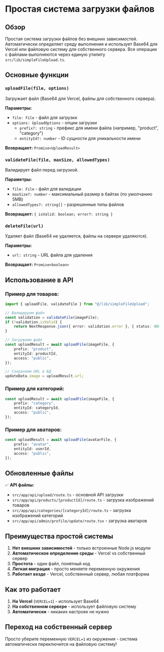 # Простая система загрузки файлов

## Обзор

Простая система загрузки файлов без внешних зависимостей. Автоматически определяет среду выполнения и использует Base64 для Vercel или файловую систему для собственного сервера. Все операции с файлами выполняются через единую утилиту `src/lib/simpleFileUpload.ts`.

## Основные функции

### `uploadFile(file, options)`
Загружает файл (Base64 для Vercel, файлы для собственного сервера).

**Параметры:**
- `file: File` - файл для загрузки
- `options: UploadOptions` - опции загрузки
  - `prefix?: string` - префикс для имени файла (например, "product", "category")
  - `entityId?: number` - ID сущности для уникальности имени

**Возвращает:** `Promise<UploadResult>`

### `validateFile(file, maxSize, allowedTypes)`
Валидирует файл перед загрузкой.

**Параметры:**
- `file: File` - файл для валидации
- `maxSize?: number` - максимальный размер в байтах (по умолчанию 5MB)
- `allowedTypes?: string[]` - разрешенные типы файлов

**Возвращает:** `{ isValid: boolean; error?: string }`

### `deleteFile(url)`
Удаляет файл (Base64 не удаляется, файлы на сервере удаляются).

**Параметры:**
- `url: string` - URL файла для удаления

**Возвращает:** `Promise<boolean>`

## Использование в API

### Пример для товаров:
```typescript
import { uploadFile, validateFile } from "@/lib/simpleFileUpload";

// Валидируем файл
const validation = validateFile(imageFile);
if (!validation.isValid) {
    return NextResponse.json({ error: validation.error }, { status: 400 });
}

// Загружаем файл
const uploadResult = await uploadFile(imageFile, {
    prefix: "product",
    entityId: productId,
    access: "public",
});

// Сохраняем URL в БД
updateData.image = uploadResult.url;
```

### Пример для категорий:
```typescript
const uploadResult = await uploadFile(imageFile, {
    prefix: "category",
    entityId: categoryId,
    access: "public",
});
```

### Пример для аватаров:
```typescript
const uploadResult = await uploadFile(avatarFile, {
    prefix: "avatar",
    entityId: userId,
    access: "public",
});
```

## Обновленные файлы

✅ **API файлы:**
- `src/app/api/upload/route.ts` - основной API загрузки
- `src/app/api/products/[productId]/route.ts` - загрузка изображений товаров
- `src/app/api/categories/[categoryId]/route.ts` - загрузка изображений категорий
- `src/app/api/admin/profile/update/route.tsx` - загрузка аватаров

## Преимущества простой системы

1. **Нет внешних зависимостей** - только встроенные Node.js модули
2. **Автоматическое определение среды** - Vercel vs собственный сервер
3. **Простота** - один файл, понятный код
4. **Легкая миграция** - просто меняете переменную окружения
5. **Работает везде** - Vercel, собственный сервер, любая платформа

## Как это работает

1. **На Vercel** (`VERCEL=1`) - использует Base64
2. **На собственном сервере** - использует файловую систему
3. **Автоматически** - никаких настроек не нужно

## Переход на собственный сервер

Просто уберите переменную `VERCEL=1` из окружения - система автоматически переключится на файловую систему!
